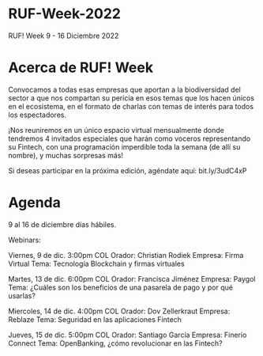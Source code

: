 # RUF-Week-2022
RUF! Week 9 - 16 Diciembre 2022

# Acerca de RUF! Week
Convocamos a todas esas empresas que aportan a la biodiversidad del sector a que nos compartan su pericia en esos temas que los hacen únicos en el ecosistema, en el formato de charlas con temas de interés para todos los espectadores.

¡Nos reuniremos en un único espacio virtual mensualmente donde tendremos 4 invitados especiales que harán como voceros representando su Fintech, con una programación imperdible toda la semana (de allí su nombre), y muchas sorpresas más!

Si deseas participar en la próxima edición, agéndate aquí: bit.ly/3udC4xP

# Agenda
9 al 16 de diciembre días hábiles.

Webinars:

Viernes, 9 de dic.
3:00pm COL
Orador: Christian Rodiek
Empresa: Firma Virtual
Tema: Tecnología Blockchain y firmas virtuales

Martes, 13 de dic.
6:00pm COL
Orador: Francisca Jiménez
Empresa: Paygol
Tema: ¿Cuáles son los beneficios de una pasarela de pago y por qué usarlas?

Miercoles, 14 de dic.
4:00pm COL
Orador: Dov Zellerkraut
Empresa: Reblaze
Tema: Seguridad en las aplicaciones Fintech

Jueves, 15 de dic.
5:00pm COL
Orador: Santiago García
Empresa: Finerio Connect
Tema: OpenBanking, ¿cómo revolucionar en las Fintech?
